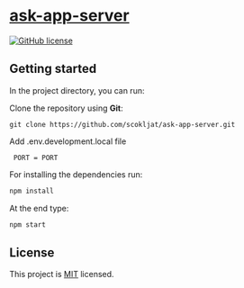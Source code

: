 # [ask-app-server](https://ask-app-server.herokuapp.com/)

[![GitHub license](https://img.shields.io/badge/license-MIT-blue.svg)](https://github.com/scokljat/ask-app-server/blob/main/LICENSE)

## Getting started

In the project directory, you can run:

Clone the repository using **Git**:

```
git clone https://github.com/scokljat/ask-app-server.git
```
Add .env.development.local file

```
 PORT = PORT
```


For installing the dependencies run:

```bash
npm install
```

At the end type:

```bash
npm start
```

## License

This project is [MIT](https://github.com/scokljat/ask-app-server/blob/main/LICENSE) licensed.
